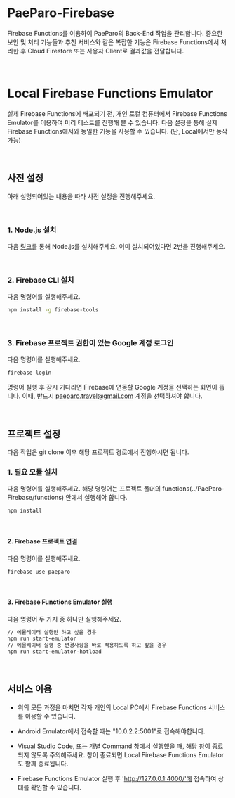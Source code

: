 # PaeParo-Firebase
Firebase Functions를 이용하여 PaeParo의 Back-End 작업을 관리합니다. 중요한 보안 및 처리 기능들과 추천 서비스와 같은 복잡한 기능은 Firebase Functions에서 처리한 후 Cloud Firestore 또는 사용자 Client로 결과값을 전달합니다.

<br>

# Local Firebase Functions Emulator
실제 Firebase Functions에 배포되기 전, 개인 로컬 컴퓨터에서 Firebase Functions Emulator를 이용하여 미리 테스트를 진행해 볼 수 있습니다. 다음 설정을 통해 실제 Firebase Functions에서와 동일한 기능을 사용할 수 있습니다. (단, Local에서만 동작 가능)

<br>

## 사전 설정
아래 설명되어있는 내용을 따라 사전 설정을 진행해주세요.

<br>

### 1. Node.js 설치
다음 [링크](https://nodejs.org/)를 통해 Node.js를 설치해주세요. 이미 설치되어있다면 2번을 진행해주세요.

<br>

### 2. Firebase CLI 설치
다음 명령어를 실행해주세요.
```bash
npm install -g firebase-tools
```

<br>

### 3. Firebase 프로젝트 권한이 있는 Google 계정 로그인
다음 명령어를 실행해주세요.
```bash
firebase login
```
명령어 실행 후 잠시 기다리면 Firebase에 연동할 Google 계정을 선택하는 화면이 뜹니다. 이때, 반드시 paeparo.travel@gmail.com 계정을 선택하셔야 합니다.

<br>

## 프로젝트 설정
다음 작업은 git clone 이후 해당 프로젝트 경로에서 진행하시면 됩니다.

### 1. 필요 모듈 설치
다음 명령어를 실행해주세요. 해당 명령어는 프로젝트 폴더의 functions(../PaeParo-Firebase/functions) 안에서 실행해야 합니다. 
```bash
npm install
```

<br>

#### 2. Firebase 프로젝트 연결
다음 명령어를 실행해주세요.
```bash
firebase use paeparo
```

<br>

#### 3. Firebase Functions Emulator 실행
다음 명령어 두 가지 중 하나만 실행해주세요. 
```bash
// 에뮬레이터 실행만 하고 싶을 경우
npm run start-emulator
// 에뮬레이터 실행 중 변경사항을 바로 적용하도록 하고 싶을 경우
npm run start-emulator-hotload
```

<br>

## 서비스 이용
- 위의 모든 과정을 마치면 각자 개인의 Local PC에서 Firebase Functions 서비스를 이용할 수 있습니다. 

- Android Emulator에서 접속할 때는 "10.0.2.2:5001"로 접속해야합니다. 

- Visual Studio Code, 또는 개별 Command 창에서 실행했을 때, 해당 창이 종료되지 않도록 주의해주세요. 창이 종료되면 Local Firebase Functions Emulator도 함께 종료됩니다.

- Firebase Functions Emulator 실행 후 'http://127.0.0.1:4000/'에 접속하여 상태를 확인할 수 있습니다.